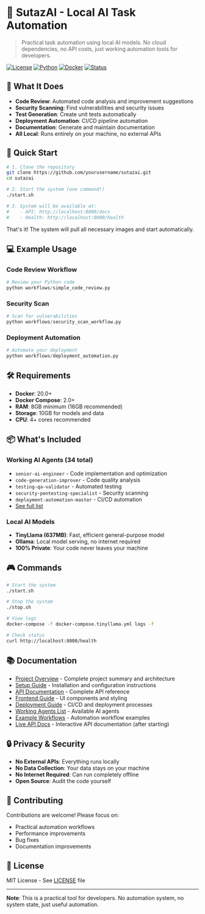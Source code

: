 # 🚀 SutazAI - Local AI Task Automation

> Practical task automation using local AI models. No cloud dependencies, no API costs, just working automation tools for developers.

[![License](https://img.shields.io/badge/license-MIT-blue.svg)](LICENSE)
[![Python](https://img.shields.io/badge/python-3.11+-blue.svg)](https://www.python.org)
[![Docker](https://img.shields.io/badge/docker-20.0+-blue.svg)](https://www.docker.com)
[![Status](https://img.shields.io/badge/status-production_ready-green.svg)](https://github.com)

## 🎯 What It Does

- **Code Review**: Automated code analysis and improvement suggestions
- **Security Scanning**: Find vulnerabilities and security issues
- **Test Generation**: Create unit tests automatically
- **Deployment Automation**: CI/CD pipeline automation
- **Documentation**: Generate and maintain documentation
- **All Local**: Runs entirely on your machine, no external APIs

## 🚀 Quick Start

```bash
# 1. Clone the repository
git clone https://github.com/yourusername/sutazai.git
cd sutazai

# 2. Start the system (one command!)
./start.sh

# 3. System will be available at:
#    - API: http://localhost:8000/docs
#    - Health: http://localhost:8000/health
```

That's it! The system will pull all necessary images and start automatically.

## 💻 Example Usage

### Code Review Workflow
```python
# Review your Python code
python workflows/simple_code_review.py
```

### Security Scan
```python
# Scan for vulnerabilities
python workflows/security_scan_workflow.py
```

### Deployment Automation
```python
# Automate your deployment
python workflows/deployment_automation.py
```

## 🛠️ Requirements

- **Docker**: 20.0+ 
- **Docker Compose**: 2.0+
- **RAM**: 8GB minimum (16GB recommended)
- **Storage**: 10GB for models and data
- **CPU**: 4+ cores recommended

## 📦 What's Included

### Working AI Agents (34 total)
- `senior-ai-engineer` - Code implementation and optimization
- `code-generation-improver` - Code quality analysis
- `testing-qa-validator` - Automated testing
- `security-pentesting-specialist` - Security scanning
- `deployment-automation-master` - CI/CD automation
- [See full list](docs/PRACTICAL_AGENTS_LIST.md)

### Local AI Models
- **TinyLlama (637MB)**: Fast, efficient general-purpose model
- **Ollama**: Local model serving, no internet required
- **100% Private**: Your code never leaves your machine

## 🎮 Commands

```bash
# Start the system
./start.sh

# Stop the system
./stop.sh

# View logs
docker-compose -f docker-compose.tinyllama.yml logs -f

# Check status
curl http://localhost:8000/health
```

## 📚 Documentation

- [Project Overview](docs/overview.md) - Complete project summary and architecture
- [Setup Guide](docs/setup/) - Installation and configuration instructions
- [API Documentation](docs/backend/api_reference.md) - Complete API reference
- [Frontend Guide](docs/frontend/) - UI components and styling
- [Deployment Guide](docs/ci-cd/) - CI/CD and deployment processes
- [Working Agents List](docs/PRACTICAL_AGENTS_LIST.md) - Available AI agents
- [Example Workflows](workflows/) - Automation workflow examples
- [Live API Docs](http://localhost:8000/docs) - Interactive API documentation (after starting)

## 🔒 Privacy & Security

- **No External APIs**: Everything runs locally
- **No Data Collection**: Your data stays on your machine
- **No Internet Required**: Can run completely offline
- **Open Source**: Audit the code yourself

## 🤝 Contributing

Contributions are welcome! Please focus on:
- Practical automation workflows
- Performance improvements
- Bug fixes
- Documentation improvements

## 📝 License

MIT License - See [LICENSE](LICENSE) file

---

**Note**: This is a practical tool for developers. No automation system, no system state, just useful automation.
